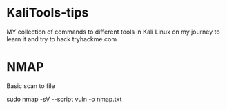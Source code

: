# KaliTools-tips
MY collection of commands to different tools in Kali Linux on my journey to learn it and try to hack tryhackme.com



# NMAP
Basic scan to file

sudo nmap -sV --script vuln <ip> -o nmap.txt
